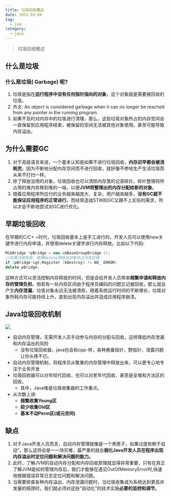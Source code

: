 ```yaml
---
title: 垃圾回收概述
date: 2021-03-04
tag:
  - jvm
category:
  - java
---
```


>垃圾回收概述

## 什么是垃圾
### 什么是垃圾( Garbage) 呢?
1. 垃圾是指在**运行程序中没有任何指针指向的对象**，这个对象就是需要被回收的垃圾。
2. 外文: An object is considered garbage when it can no longer be reached from any pointer in the running program.
3. 如果不及时对内存中的垃圾进行清理，那么，这些垃圾对象所占的内存空间会一直保留到应用程序结束，被保留的空间无法被其他对象使用。甚至可能导致内存溢出。

## 为什么需要GC

1. 对于高级语言来说，一个基本认知是如果不进行垃圾回收，**内存迟早都会被消耗完**，因为不断地分配内存空间而不进行回收，就好像不停地生产生活垃圾而从来不打扫一样。
2. 除了释放没用的对象，垃圾回收也可以清除内存里的记录碎片。碎片整理将所占用的堆内存移到堆的一端，以便**JVM将整理出的内存分配给新的对象**。
3. 随着应用程序所应付的业务越来越庞大、复杂，用户越来越多，**没有GC就不能保证应用程序的正常进行**。而经常造成STW的GC又跟不上实际的需求，所以才会不断地尝试对GC进行优化。

## 早期垃圾回收
在早期的C/C+ +时代，垃圾回收基本上是手工进行的。开发人员可以使用new关键字进行内存申请，并使用delete关键字进行内存释放。比如以下代码:
```cpp
MibBridge *pBridge = new cmBaseGroupBridge ();
//如果注册失败，使用Delete释放该对象所占内存区域
if (pBridge-&gt;Register (kDestroy) != NO_ ERROR)
delete pBridge;
```
这种方式可以灵活控制内存释放的时间，但是会给开发人员带来**频繁申请和释放内存的管理负担**。倘若有一处内存区间由于程序员编码的问题忘记被回收，那么就会产生**内存泄漏**，垃圾对象永远无法被清除，随着系统运行时间的不断增长，垃圾对象所耗内存可能持续上升，直到出现内存溢出并造成应用程序崩溃。

## Java垃圾回收机制
![](https://kuangstudy.oss-cn-beijing.aliyuncs.com/bbs/2021/03/02/kuangstudy438aa976-f556-46ea-bdfd-f89b70034bef.jpg)

- 自动内存管理，无需开发人员手动参与内存的分配与回收，这样降低内存泄漏和内存溢出的风险
	- 没有垃圾回收器，java也会和cpp-样，各种悬垂指针，野指针，泄露问题让你头疼不已。
- 自动内存管理机制，将程序员从繁重的内存管理中释放出来，可以更专心地专注于业务开发
- 垃圾回收器可以对年轻代回收，也可以对老年代回收，甚至是全堆和方法区的回收。
	- 其中，Java堆是垃圾收集器的工作重点。
- 从次数上讲:
	- **频繁收集Young区**
	- **较少收集Old区**
	- **基本不动Perm区(或元空间)**

## 缺点
1. 对于Java开发人员而言，自动内存管理就像是一个黑匣子，如果过度依赖于自动”，那么这将会是一一场灾难，最严重的就会**弱化Java开发人员在程序出现内存溢出时定位问题和解决问题的能力。**
2. 此时，了解JVM的自动内存分配和内存回收原理就显得非常重要，只有在真正了解JVM是如何管理内存后，我们才能够在遇见OutOfMemoryError时,快速地根据错误异常日志定位问题和解决问题。
3. 当需要排查各种内存溢出、内存泄漏问题时，当垃圾收集成为系统达到更高并发量的瓶颈时，我们就必须对这些“自动化”的技术实施**必要的监控和调节**。


